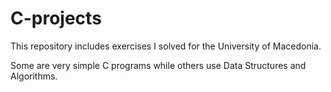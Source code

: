 # C-projects

This repository includes exercises I solved for the University of Macedonia.

Some are very simple C programs while others use Data Structures and Algorithms.
